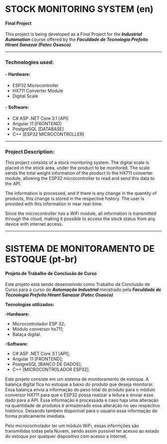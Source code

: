 # **STOCK MONITORING SYSTEM** (en)
#### Final Project  

This project is being developed as a Final Project for the ***Industrial Automation*** course offered by the ***Faculdade de Tecnologia Prefeito Hirant Sanazar (**Fatec Osasco**)***.  

---

### **Technologies used:**  

#### **- Hardware:**  
- ESP32 Microcontroller  
- HX711 Converter Module  
- Digital Scale  

#### **- Software:**  
- C# ASP .NET Core 3.1 [API]  
- Angular 11 [FRONTEND]  
- PostgreSQL [DATABASE]  
- C++ [ESP32 MICROCONTROLLER]  

---

### **Project Description:**  

This project consists of a stock monitoring system. The digital scale is placed in the stock area, under the product to be monitored. The scale sends the total weight information of the product to the HX711 converter module, allowing the ESP32 microcontroller to read and send this data to the API.  

The information is processed, and if there is any change in the quantity of products, this change is stored in the respective history. The user is provided with this information in near real-time.  

Since the microcontroller has a WiFi module, all information is transmitted through the cloud, making it possible to access the stock status from any device with internet access.  

---

# **SISTEMA DE MONITORAMENTO DE ESTOQUE** (pt-br)
#### Projeto de Trabalho de Conclusão de Curso

Este projeto está sendo desenvolvido como Trabalho de Conclusão de Curso para o curso de ***Automação Industrial*** ministrado pela ***Faculdade de Tecnologia Prefeito Hirant Sanazar (**Fatec Osasco**)***

**Tecnologias utilizados:**

**-Hardware:**
- Microcontrolador ESP 32;
- Módulo conversor hx711;
- Balaça digital.

**-Software:**
- C# ASP .NET Core 3.1 [API];
- Angular 11 [FRONTEND];
- PostgreSQL [BANCO DE DADOS];
- C++ [MICROCONTROLADOR ESP32].
 
Este projeto consiste em um sistema de monitoramento de estoque. A balança digital fica no estoque a baixo do produto que deseja monitorar. Essa balança envia a informação do peso total do produto para o módulo conversor HX711 para que o ESP32 possa realizar a leitura e enviar esse dado para a API. Essa informação é processada e caso haja uma alteração na quantidade de produtos é armazenado essa alteração no seu respectivo histórico. Deixando também disponível para o usuário essa informação de forma praticamente imediata.

Pelo microcontrolador ter um módulo WiFi, essas informções são transmitidas todas pela Nuvem, sendo assim possível ter acesso ao estado do estoque por qualquer dispositivo com acesso a Internet.
